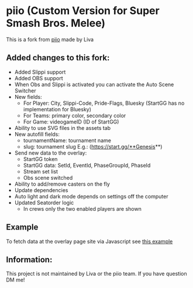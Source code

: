 # piio (Custom Version for Super Smash Bros. Melee)
This is a fork from [piio](https://github.com/MYI-Liva/piio) made by Liva


## Added changes to this fork:
- Added Slippi support
- Added OBS support
- When Obs and Slippi is activated you can activate the Auto Scene Switcher
- New fields: 
    - For Player: City, Slippi-Code, Pride-Flags, Bluesky (StartGG has no implementation for Bluesky)
    - For Teams: primary color, secondary color
    - For Game: videogameID (ID of StartGG)
- Ability to use SVG files in the assets tab
- New autofill fields:
    - tournamentName: tournament name
    - slug: tournament slug E.g.: (https://start.gg/**Genesis**)
- Send new data to the overlay:
    - StartGG token
    - StartGG data: SetId, EventId, PhaseGroupId, PhaseId
    - Stream set list
    - Obs scene switched
- Ability to add/remove casters on the fly
- Update dependencies
- Auto light and dark mode depends on settings off the computer
- Updated Seatorder logic
  - In crews only the two enabled players are shown

## Example
To fetch data at the overlay page site via Javascript see [this example](themes/default/test.html)

## Information:
This project is not maintained by Liva or the piio team. If you have question DM me!
<!---
## Social Media or Donation Link

### Oolonk:
<a href="https://twitter.com/RDF_Dortimus51" target="_blank"><img height='35' style='border:0px;height:46px;' src='https://abs.twimg.com/favicons/twitter.2.ico'></a>
<a href="https://bsky.app/profile/oolonk.bsky.app" target="_blank"><img height='35' style='border:0px;height:46px;' src='https://abs.twimg.com/favicons/twitter.2.ico'></a>
<a href="https://twitch.tv/Oolonk" target="_blank"><img height='35' style='border:0px;height:46px;' src='https://brand.twitch.tv/assets/logos/svg/glitch/purple.svg' border='0'  ></a>(Inactive) 
<a href="https://ko-fi.com/oolonk" target="_blank"><img height='35' style='border:0px;height:46px;' src='https://az743702.vo.msecnd.net/cdn/kofi3.png?v=0' border='0' alt='Buy Me a Tea at ko-fi.com' ></a>

### BerlinMelee:
<a href="https://twitter.com/BerlinMelee" target="_blank"><img height='35' style='border:0px;height:46px;' src='https://abs.twimg.com/favicons/twitter.2.ico'></a>
<a href="https://bsky.app/profile/berlinmelee.bsky.app" target="_blank"><img height='35' style='border:0px;height:46px;' src='https://abs.twimg.com/favicons/twitter.2.ico'></a>
<a href='https://twitch.tv/BerlinMelee' target="_blank"><img height='35' style='border:0px;height:46px;' src='https://brand.twitch.tv/assets/logos/svg/glitch/purple.svg' border='0'  ></a>
[![](https://www.paypalobjects.com/en_US/i/btn/btn_donateCC_LG.gif)](https://www.paypal.com/donate/?hosted_button_id=4QEHK2EBPMGDY)

